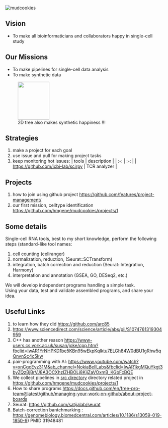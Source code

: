 ![mudcookies](https://upload.wikimedia.org/wikipedia/commons/thumb/a/aa/Haitian_Dirt_Biscuits.jpg/220px-Haitian_Dirt_Biscuits.jpg)

## Vision
- To make all bioinformaticians and collaborators happy in single-cell study 

## Our Missions 
- To make pipelines for single-cell data analysis
- To make synthetic data 

<figure>
<img src="https://github.com/hmgene/mudcookies/blob/main/test/Screen%20Shot%202020-12-19%20at%208.34.18%20PM.png" width="100" height="120">
  <figcaption>2D tree also makes synthetic happiness !!!</figcaption>
</figure>

## Strategies
1. make a project for each goal 
1. use issue and pull for making project tasks
1. keep monitoring hot issues:
| tools   | description |
| :-:  | :-: |
| https://github.com/icbi-lab/scirpy | TCR analyzer  |

## Projects
1. how to join using github project https://github.com/features/project-management/
1. our first mission, celltype identification https://github.com/hmgene/mudcookies/projects/1

## Some details
Single-cell RNA tools, best to my short knowledge, perform the following steps (standard-like tool names:  
1. cell counting (cellranger) 
1. normalization, reduction, (Seurat::SCTransform)  
1. integration, batch correction and reduction (Seurat::Integration, Harmony)   
1. interpretation and annotation (GSEA, GO, DESeq2, etc.)

We will develop independent programs handling a simple task.</br>
Using your data, test and validate assembled programs, and share your idea.

## Useful Links
1. to learn how they did https://github.com/arc85
1. https://www.sciencedirect.com/science/article/abs/pii/S1074761319304959
1. C++ has another reason https://www-users.cs.york.ac.uk/susan/joke/cpp.htm?fbclid=IwAR1YrNHPKD1be5KBn95wEkpKqlktu7ELGh84W0dBU1gRhw5qQnvnSc4c5kw
1. pair-programming with AI: https://www.youtube.com/watch?v=xnCgoEyz31M&ab_channel=NokiaBellLabs&fbclid=IwAR1kgMQuYkgt3byZQzBjBrVJ8A3OCXhzIZHBOLj8KijZaVOxmB_KGbFcBQE
1. We collect pipelines in [src directory](./src) directory related project in https://github.com/hmgene/mudcookies/projects/1
1. How to share programs https://docs.github.com/en/free-pro-team@latest/github/managing-your-work-on-github/about-project-boards
1. Seurat: https://github.com/satijalab/seurat
1. Batch-correction bantchmarking : https://genomebiology.biomedcentral.com/articles/10.1186/s13059-019-1850-9) PMID 31948481

